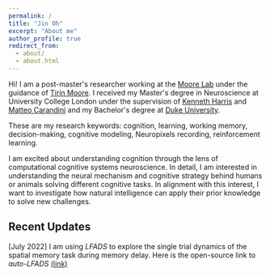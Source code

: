 ```yaml
---
permalink: /
title: "Jin Oh"
excerpt: "About me"
author_profile: true
redirect_from: 
  - about/
  - about.html
---
```


Hi! I am a post-master's researcher working at the [Moore Lab](https://www.moorelabstanford.com) under the guidance of [Tirin Moore](https://profiles.stanford.edu/tirin-moore). I received my Master's degree in Neuroscience at University College London under the supervision of [Kenneth Harris](https://scholar.google.com/citations?user=jcYBNfIAAAAJ&hl=en) and [Matteo Carandini](https://scholar.google.com/citations?user=R3PGFHsAAAAJ&hl=en) and my Bachelor's degree at [Duke University](https://psychandneuro.duke.edu/undergraduate/neuroscience).

These are my research keywords: cognition, learning, working memory, decision-making, cognitive modeling, Neuropixels recording, reinforcement learning. 

I am excited about understanding cognition through the lens of computational cognitive systems neuroscience. 
In detail, I am interested in understanding the neural mechanism and cognitive strategy behind humans or animals solving different cognitive tasks. In alignment with this interest, I want to investigate how natural intelligence can apply their prior knowledge to solve new challenges.

## Recent Updates

[July 2022] I am using *LFADS* to explore the single trial dynamics of the spatial memory task during memory delay. Here is the open-source link to *auto-LFADS* [(link)](https://github.com/snel-repo/autolfads-tf2)

